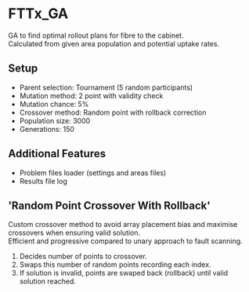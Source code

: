 # FTTx_GA
GA to find optimal rollout plans for fibre to the cabinet.<br/>
Calculated from given area population and potential uptake rates.

## Setup
- Parent selection: Tournament (5 random participants)
- Mutation method: 2 point with validity check
- Mutation chance: 5%
- Crossover method: Random point with rollback correction
- Population size: 3000
- Generations: 150

## Additional Features
- Problem files loader (settings and areas files)
- Results file log

## 'Random Point Crossover With Rollback'
Custom crossover method to avoid array placement bias and maximise crossovers when ensuring valid solution.<br/>
Efficient and progressive compared to unary approach to fault scanning.

1. Decides number of points to crossover.
2. Swaps this number of random points recording each index.
3. If solution is invalid, points are swaped back (rollback) until valid solution reached.
